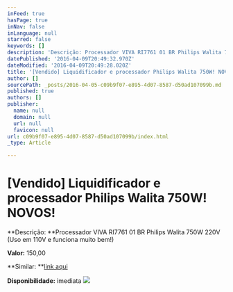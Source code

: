 ```yaml
---
inFeed: true
hasPage: true
inNav: false
inLanguage: null
starred: false
keywords: []
description: 'Descrição: Processador VIVA RI7761 01 BR Philips Walita 750W 220V (Uso em 110V e funciona muito bem!)'
datePublished: '2016-04-09T20:49:32.970Z'
dateModified: '2016-04-09T20:49:28.020Z'
title: '[Vendido] Liquidificador e processador Philips Walita 750W! NOVOS!'
author: []
sourcePath: _posts/2016-04-05-c09b9f07-e895-4d07-8587-d50ad107099b.md
published: true
authors: []
publisher:
  name: null
  domain: null
  url: null
  favicon: null
url: c09b9f07-e895-4d07-8587-d50ad107099b/index.html
_type: Article

---
```

# \[Vendido\] Liquidificador e processador Philips Walita 750W! NOVOS!

**Descrição: **Processador VIVA RI7761 01 BR Philips Walita 750W 220V (Uso em 110V e funciona muito bem!)

**Valor:** 150,00

**Similar: **[link aqui][0]

**Disponibilidade:** imediata
![](https://the-grid-user-content.s3-us-west-2.amazonaws.com/b3666826-d4bf-4a7f-8223-14284edc8a11.jpg)

[0]: http://www.casasbahia.com.br/Eletroportateis/ProcessadordeAlimentos/Processador-Viva-Philips-Walita-3694667.html?utm_source=zoom&utm_medium=comparadorpreco&utm_campaign=Eletroportateis_Processador-de-Alimentos&utm_content=3694713&cm_mmc=zoom_XML-_-ELPO-_-Comparador-_-3694713